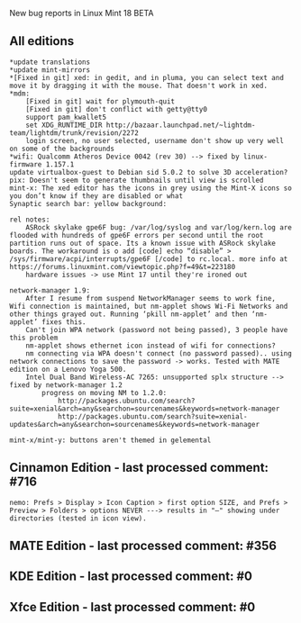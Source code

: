 New bug reports in Linux Mint 18 BETA

All editions
------------

	*update translations
	*update mint-mirrors
	*[Fixed in git] xed: in gedit, and in pluma, you can select text and move it by dragging it with the mouse. That doesn't work in xed.
	*mdm:
		[Fixed in git] wait for plymouth-quit
		[Fixed in git] don't conflict with getty@tty0
		support pam_kwallet5
		set XDG_RUNTIME_DIR http://bazaar.launchpad.net/~lightdm-team/lightdm/trunk/revision/2272
		login screen, no user selected, username don't show up very well on some of the backgrounds
	*wifi: Qualcomm Atheros Device 0042 (rev 30) --> fixed by linux-firmware 1.157.1
	update virtualbox-guest to Debian sid 5.0.2 to solve 3D acceleration?
	pix: Doesn't seem to generate thumbnails until view is scrolled
	mint-x: The xed editor has the icons in grey using the Mint-X icons so you don’t know if they are disabled or what
	Synaptic search bar: yellow background:

	rel notes:
		ASRock skylake gpe6F bug: /var/log/syslog and var/log/kern.log are flooded with hundreds of gpe6F errors per second until the root partition runs out of space. Its a known issue with ASRock skylake boards. The workaround is o add [code] echo “disable” > /sys/firmware/acpi/interrupts/gpe6F [/code] to rc.local. more info at https://forums.linuxmint.com/viewtopic.php?f=49&t=223180
		hardware issues -> use Mint 17 until they're ironed out

	network-manager 1.9:
		After I resume from suspend NetworkManager seems to work fine, Wifi connection is maintained, but nm-applet shows Wi-Fi Networks and other things grayed out. Running ‘pkill nm-applet’ and then ‘nm-applet’ fixes this.
		Can't join WPA network (password not being passed), 3 people have this problem
		nm-applet shows ethernet icon instead of wifi for connections?
		nm connecting via WPA doesn't connect (no password passed).. using network connections to save the password -> works. Tested with MATE edition on a Lenovo Yoga 500.
		Intel Dual Band Wireless-AC 7265: unsupported splx structure --> fixed by network-manager 1.2
			progress on moving NM to 1.2.0:
				http://packages.ubuntu.com/search?suite=xenial&arch=any&searchon=sourcenames&keywords=network-manager
				http://packages.ubuntu.com/search?suite=xenial-updates&arch=any&searchon=sourcenames&keywords=network-manager

	mint-x/mint-y: buttons aren't themed in gelemental

Cinnamon Edition - last processed comment: #716
-----------------------------------------------
	nemo: Prefs > Display > Icon Caption > first option SIZE, and Prefs > Preview > Folders > options NEVER ---> results in "–" showing under directories (tested in icon view).


MATE Edition - last processed comment: #356
-------------------------------------------

KDE Edition - last processed comment: #0
-----------------------------------------

Xfce Edition - last processed comment: #0
------------------------------------------
